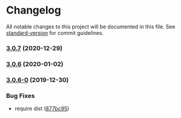 # Changelog

All notable changes to this project will be documented in this file. See [standard-version](https://github.com/conventional-changelog/standard-version) for commit guidelines.

### [3.0.7](https://github.com/zgreen/postcss-critical-css/compare/v3.0.6...v3.0.7) (2020-12-29)

### [3.0.6](https://github.com/zgreen/postcss-critical-css/compare/v3.0.6-0...v3.0.6) (2020-01-02)

### [3.0.6-0](https://github.com/zgreen/postcss-critical-css/compare/v3.0.3...v3.0.6-0) (2019-12-30)


### Bug Fixes

* require dist ([877bc95](https://github.com/zgreen/postcss-critical-css/commit/877bc9559ec088c27f139612930cc4477aa4cd89))
